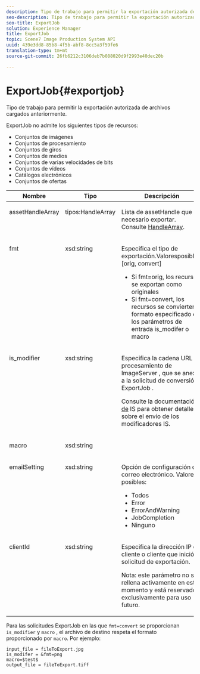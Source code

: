 ```yaml
---
description: Tipo de trabajo para permitir la exportación autorizada de archivos cargados anteriormente.
seo-description: Tipo de trabajo para permitir la exportación autorizada de archivos cargados anteriormente.
seo-title: ExportJob
solution: Experience Manager
title: ExportJob
topic: Scene7 Image Production System API
uuid: 439e3dd8-85b8-4f5b-abf8-8cc5a3f59fe6
translation-type: tm+mt
source-git-commit: 26fb6212c3106deb7b088020d9f2993e40dec20b

---
```



# ExportJob{#exportjob}

Tipo de trabajo para permitir la exportación autorizada de archivos cargados anteriormente.

ExportJob no admite los siguientes tipos de recursos:

* Conjuntos de imágenes
* Conjuntos de procesamiento
* Conjuntos de giros
* Conjuntos de medios
* Conjuntos de varias velocidades de bits
* Conjuntos de vídeos
* Catálogos electrónicos
* Conjuntos de ofertas

<table id="table_D8F3FD30D15648BFA5B980D3DC0A5AB1"> 
 <thead> 
  <tr> 
   <th colname="col1" class="entry"> Nombre </th> 
   <th colname="col2" class="entry"> Tipo </th> 
   <th colname="col3" class="entry"> Descripción </th> 
  </tr> 
 </thead>
 <tbody> 
  <tr valign="top"> 
   <td colname="col1"> <p> <span class="codeph"> <span class="varname"> assetHandleArray</span></span> </p> </td> 
   <td colname="col2"> <p> <span class="codeph"> tipos:HandleArray</span> </p> </td> 
   <td colname="col3" valign="top"> <p>Lista de <span class="codeph"> assetHandle</span> que es necesario exportar. Consulte <a href="../../types/c-data-types/r-handle-array.md#reference-1b93fefb5477459faf9253b54349b5f9" type="reference" format="dita" scope="local"> HandleArray</a>. </p> </td> 
  </tr> 
  <tr valign="top"> 
   <td colname="col1"> <p> <span class="codeph"> <span class="varname"> fmt</span></span> </p> </td> 
   <td colname="col2"> <p> <span class="codeph"> xsd:string </span> </p> </td> 
   <td colname="col3"> <p>Especifica el tipo de <span class="codeph"> exportación.Valores</span>posibles: [orig, convert] </p> <p> 
     <ul id="ul_16EF4B14100C4C7AA464CA9CF7F11D1C"> 
      <li id="li_DAB2844CC55145C88A18A1F8EC4527F9">Si <span class="codeph"> fmt=orig</span>, los recursos se exportan como originales </li> 
      <li id="li_07F2F8D159934D889FDC1022AB12B564">Si <span class="codeph"> fmt=convert</span>, los recursos se convierten al formato especificado en los parámetros de entrada <span class="codeph"> is_modifer</span> o <span class="codeph"> macro</span> </li> 
     </ul> </p> </td> 
  </tr> 
  <tr valign="top"> 
   <td colname="col1"> <p> <span class="codeph"> <span class="varname"> is_modifier</span></span> </p> </td> 
   <td colname="col2"> <p> <span class="codeph"> xsd:string </span> </p> </td> 
   <td colname="col3"> <p>Especifica la cadena URL de procesamiento de <span class="codeph"> ImageServer</span> , que se anexa a la solicitud de conversión <span class="codeph"> ExportJob</span> . </p> <p>Consulte la documentación <a href="https://marketing.adobe.com/resources/help/en_US/s7/is_ir_api/" scope="external" format="html"> de</a> IS para obtener detalles sobre el envío de los modificadores IS. </p> </td> 
  </tr> 
  <tr valign="top"> 
   <td colname="col1"> <p> <span class="codeph"> <span class="varname"> macro</span></span> </p> </td> 
   <td colname="col2"> <p> <span class="codeph"> xsd:string </span> </p> </td> 
   <td colname="col3"> <p></p> </td> 
  </tr> 
  <tr valign="top"> 
   <td colname="col1"> <p> <span class="codeph"> <span class="varname"> emailSetting</span></span> </p> </td> 
   <td colname="col2"> <p> <span class="codeph"> xsd:string </span> </p> </td> 
   <td colname="col3"> <p>Opción de configuración de correo electrónico. Valores posibles: </p> <p> 
     <ul id="ul_0EEDAE11B7CD4C53A6E4B2B8CB2CF730"> 
      <li id="li_F235F93828594ED78C6D464440F953FF"> <span class="codeph"> Todos</span> </li> 
      <li id="li_59E14E7EBFA64432A5FAC15DA21A0521"> <span class="codeph"> Error</span> </li> 
      <li id="li_BFE0B52CADD14CC1BA1AF42AB0AA1CE1"> <span class="codeph"> ErrorAndWarning</span> </li> 
      <li id="li_BE3AA67E14FB487B8B9CD6EF3D58824C"> <span class="codeph"> JobCompletion</span> </li> 
      <li id="li_409C68AD0D244975BFB86B08609E0146"> <span class="codeph"> Ninguno</span> </li> 
     </ul> </p> </td> 
  </tr> 
  <tr valign="top"> 
   <td colname="col1"> <p> <span class="codeph"> <span class="varname"> clientId</span></span> </p> </td> 
   <td colname="col2"> <p> <span class="codeph"> xsd:string </span> </p> </td> 
   <td colname="col3"> <p>Especifica la dirección IP del cliente o cliente que inició la solicitud de exportación. </p> <p> <p>Nota:  este parámetro no se rellena activamente en este momento y está reservado exclusivamente para uso futuro. </p> </p> </td> 
  </tr> 
 </tbody> 
</table>

Para las solicitudes ExportJob en las que `fmt=convert` se proporcionan `is_modifier` y `macro` , el archivo de destino respeta el formato proporcionado por `macro`. Por ejemplo:

```
input_file = fileToExport.jpg
is_modifer = &fmt=png
macro=$test$ 
output_file = fileToExport.tiff
```

